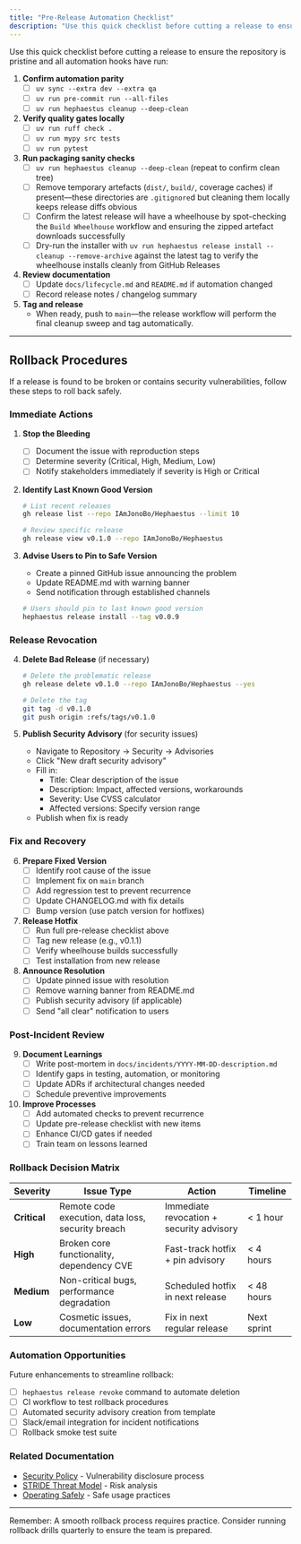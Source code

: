 ```yaml
---
title: "Pre-Release Automation Checklist"
description: "Use this quick checklist before cutting a release to ensure the repository is pristine and all automation hooks have run: 1. Confirm automation parity - [ ] uv..."
---
```


Use this quick checklist before cutting a release to ensure the repository is pristine and all automation hooks have run:

1. **Confirm automation parity**
   - [ ] `uv sync --extra dev --extra qa`
   - [ ] `uv run pre-commit run --all-files`
   - [ ] `uv run hephaestus cleanup --deep-clean`

2. **Verify quality gates locally**
   - [ ] `uv run ruff check .`
   - [ ] `uv run mypy src tests`
   - [ ] `uv run pytest`

3. **Run packaging sanity checks**
   - [ ] `uv run hephaestus cleanup --deep-clean` (repeat to confirm clean tree)
   - [ ] Remove temporary artefacts (`dist/`, `build/`, coverage caches) if present—these
         directories are `.gitignore`d but cleaning them locally keeps release diffs obvious
   - [ ] Confirm the latest release will have a wheelhouse by spot-checking the `Build Wheelhouse`
         workflow and ensuring the zipped artefact downloads successfully
   - [ ] Dry-run the installer with `uv run hephaestus release install --cleanup --remove-archive`
         against the latest tag to verify the wheelhouse installs cleanly from GitHub Releases

4. **Review documentation**
   - [ ] Update `docs/lifecycle.md` and `README.md` if automation changed
   - [ ] Record release notes / changelog summary

5. **Tag and release**
   - When ready, push to `main`—the release workflow will perform the final cleanup sweep and tag automatically.

---

## Rollback Procedures

If a release is found to be broken or contains security vulnerabilities, follow these steps to roll back safely.

### Immediate Actions

1. **Stop the Bleeding**
   - [ ] Document the issue with reproduction steps
   - [ ] Determine severity (Critical, High, Medium, Low)
   - [ ] Notify stakeholders immediately if severity is High or Critical

2. **Identify Last Known Good Version**

   ```bash
   # List recent releases
   gh release list --repo IAmJonoBo/Hephaestus --limit 10

   # Review specific release
   gh release view v0.1.0 --repo IAmJonoBo/Hephaestus
   ```

3. **Advise Users to Pin to Safe Version**
   - Create a pinned GitHub issue announcing the problem
   - Update README.md with warning banner
   - Send notification through established channels

   ```bash
   # Users should pin to last known good version
   hephaestus release install --tag v0.0.9
   ```

### Release Revocation

4. **Delete Bad Release** (if necessary)

   ```bash
   # Delete the problematic release
   gh release delete v0.1.0 --repo IAmJonoBo/Hephaestus --yes

   # Delete the tag
   git tag -d v0.1.0
   git push origin :refs/tags/v0.1.0
   ```

5. **Publish Security Advisory** (for security issues)
   - Navigate to Repository → Security → Advisories
   - Click "New draft security advisory"
   - Fill in:
     - Title: Clear description of the issue
     - Description: Impact, affected versions, workarounds
     - Severity: Use CVSS calculator
     - Affected versions: Specify version range
   - Publish when fix is ready

### Fix and Recovery

6. **Prepare Fixed Version**
   - [ ] Identify root cause of the issue
   - [ ] Implement fix on `main` branch
   - [ ] Add regression test to prevent recurrence
   - [ ] Update CHANGELOG.md with fix details
   - [ ] Bump version (use patch version for hotfixes)

7. **Release Hotfix**
   - [ ] Run full pre-release checklist above
   - [ ] Tag new release (e.g., v0.1.1)
   - [ ] Verify wheelhouse builds successfully
   - [ ] Test installation from new release

8. **Announce Resolution**
   - [ ] Update pinned issue with resolution
   - [ ] Remove warning banner from README.md
   - [ ] Publish security advisory (if applicable)
   - [ ] Send "all clear" notification to users

### Post-Incident Review

9. **Document Learnings**
   - [ ] Write post-mortem in `docs/incidents/YYYY-MM-DD-description.md`
   - [ ] Identify gaps in testing, automation, or monitoring
   - [ ] Update ADRs if architectural changes needed
   - [ ] Schedule preventive improvements

10. **Improve Processes**
    - [ ] Add automated checks to prevent recurrence
    - [ ] Update pre-release checklist with new items
    - [ ] Enhance CI/CD gates if needed
    - [ ] Train team on lessons learned

### Rollback Decision Matrix

| Severity     | Issue Type                                        | Action                                   | Timeline    |
| ------------ | ------------------------------------------------- | ---------------------------------------- | ----------- |
| **Critical** | Remote code execution, data loss, security breach | Immediate revocation + security advisory | < 1 hour    |
| **High**     | Broken core functionality, dependency CVE         | Fast-track hotfix + pin advisory         | < 4 hours   |
| **Medium**   | Non-critical bugs, performance degradation        | Scheduled hotfix in next release         | < 48 hours  |
| **Low**      | Cosmetic issues, documentation errors             | Fix in next regular release              | Next sprint |

### Automation Opportunities

Future enhancements to streamline rollback:

- [ ] `hephaestus release revoke` command to automate deletion
- [ ] CI workflow to test rollback procedures
- [ ] Automated security advisory creation from template
- [ ] Slack/email integration for incident notifications
- [ ] Rollback smoke test suite

### Related Documentation

- [Security Policy](/SECURITY/) - Vulnerability disclosure process
- [STRIDE Threat Model](/./adr/0001-stride-threat-model/) - Risk analysis
- [Operating Safely](/./how-to/operating-safely/) - Safe usage practices

---

Remember: A smooth rollback process requires practice. Consider running rollback drills quarterly to ensure the team is prepared.
